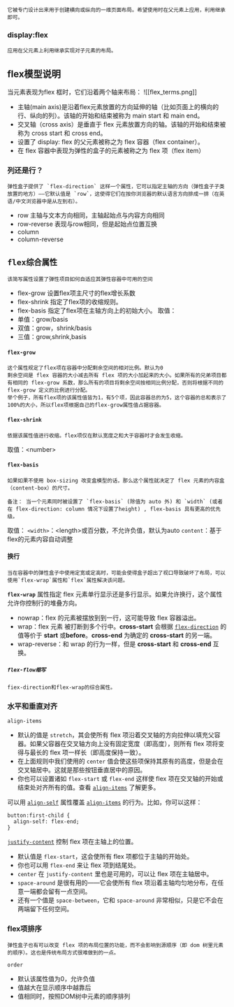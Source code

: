	它被专门设计出来用于创建横向或纵向的一维页面布局。希望使用时在父元素上应用，利用继承即可。
### display:flex
	应用在父元素上利用继承实现对子元素的布局。

## flex模型说明
当元素表现为flex 框时，它们沿着两个轴来布局：
![[flex_terms.png]]
 - 主轴(main axis)是沿着flex元素放置的方向延伸的轴（比如页面上的横向的行、纵向的列）。该轴的开始和结束被称为 main start 和 main end。
 - 交叉轴（cross axis）是垂直于 flex 元素放置方向的轴。该轴的开始和结束被称为 cross start 和 cross end。
 - 设置了 display: flex 的父元素被称之为 flex 容器（flex container）。
 - 在 flex 容器中表现为弹性的盒子的元素被称之为 flex 项（flex item）

### 列还是行？
	弹性盒子提供了 `flex-direction` 这样一个属性，它可以指定主轴的方向（弹性盒子子类放置的地方）——它默认值是 `row`，这使得它们在按你浏览器的默认语言方向排成一排（在英语/中文浏览器中是从左到右）。
 - row 主轴与文本方向相同，主轴起始点与内容方向相同
 - row-reverse 表现与row相同，但是起始点位置互换
 - column
 - column-reverse

## `flex综合属性`
	该简写属性设置了弹性项目如何自适应其弹性容器中可用的空间
 - flex-grow 设置flex项主尺寸的flex增长系数
 - flex-shrink 指定了flex项的收缩规则。
 - flex-basis 指定了flex项在主轴方向上的初始大小。
取值：
 - 单值：grow/basis
 - 双值：grow，shrink/basis
 - 三值：grow,shrink,basis

#### `flex-grow`
	这个属性规定了flex项在容器中分配剩余空间的相对比例。默认为0
	剩余空间是 flex 容器的大小减去所有 flex 项的大小加起来的大小。如果所有的兄弟项目都有相同的 flex-grow 系数，那么所有的项目将剩余空间按相同比例分配，否则将根据不同的 flex-grow 定义的比例进行分配。
	举个例子，所有flex项的该属性值皆为1，有5个项，因此容器总的为5，这个容器的总和表示了100%的大小，所以flex项根据自己的flex-grow属性值占据容器。
#### `flex-shrink`
	依据该属性值进行收缩。flex项仅在默认宽度之和大于容器时才会发生收缩。
取值：<number\>
#### `flex-basis`
	如果如果不使用 box-sizing 改变盒模型的话，那么这个属性就决定了 flex 元素的内容盒（content-box）的尺寸。
	
	备注： 当一个元素同时被设置了 `flex-basis` (除值为 auto 外) 和 `width` (或者在 flex-direction: column 情况下设置了height) , flex-basis 具有更高的优先级。

取值：
`<width>`：<length\>或百分数，不允许负值，默认为auto
`content`：基于flex的元素内容自动调整


#### 换行
	当在容器中的弹性盒子中使用定宽或定高时，可能会使得盒子超出了视口导致破坏了布局，可以使用`flex-wrap`属性和`flex`属性解决该问题。
**`flex-wrap`** 属性指定 flex 元素单行显示还是多行显示。如果允许换行，这个属性允许你控制行的堆叠方向。

 - nowrap：flex 的元素被摆放到到一行，这可能导致 flex 容器溢出。
 - wrap：flex 元素 被打断到多个行中。**cross-start** 会根据 [`flex-direction`](https://developer.mozilla.org/zh-CN/docs/Web/CSS/flex-direction) 的值等价于 **start** 或**before**。**cross-end** 为确定的 **cross-start** 的另一端。
 - wrap-reverse：和 wrap 的行为一样，但是 **cross-start** 和 **cross-end** 互换。
##### `flex-flow缩写`
	fiex-direction和flex-wrap的综合属性。

### 水平和垂直对齐

`align-items`
- 默认的值是 `stretch`，其会使所有 flex 项沿着交叉轴的方向拉伸以填充父容器。如果父容器在交叉轴方向上没有固定宽度（即高度），则所有 flex 项将变得与最长的 flex 项一样长（即高度保持一致）。
- 在上面规则中我们使用的 `center` 值会使这些项保持其原有的高度，但是会在交叉轴居中。这就是那些按钮垂直居中的原因。
- 你也可以设置诸如 `flex-start` 或 `flex-end` 这样使 flex 项在交叉轴的开始或结束处对齐所有的值。查看 [`align-items`](https://developer.mozilla.org/zh-CN/docs/Web/CSS/align-items) 了解更多。

可以用 [`align-self`](https://developer.mozilla.org/zh-CN/docs/Web/CSS/align-self) 属性覆盖 [`align-items`](https://developer.mozilla.org/zh-CN/docs/Web/CSS/align-items) 的行为。比如，你可以这样：
```
button:first-child {
  align-self: flex-end;
}
```

[`justify-content`](https://developer.mozilla.org/zh-CN/docs/Web/CSS/justify-content) 控制 flex 项在主轴上的位置。
- 默认值是 `flex-start`，这会使所有 flex 项都位于主轴的开始处。
- 你也可以用 `flex-end` 来让 flex 项到结尾处。
- `center` 在 `justify-content` 里也是可用的，可以让 flex 项在主轴居中。
- `space-around` 是很有用的——它会使所有 flex 项沿着主轴均匀地分布，在任意一端都会留有一点空间。
- 还有一个值是 `space-between`，它和 `space-around` 非常相似，只是它不会在两端留下任何空间。

### flex项排序
	弹性盒子也有可以改变 flex 项的布局位置的功能，而不会影响到源顺序（即 dom 树里元素的顺序）。这也是传统布局方式很难做到的一点。

`order`
 - 默认该属性值为0，允许负值
 - 值越大在显示顺序中越靠后
 - 值相同时，按照DOM树中元素的顺序排列